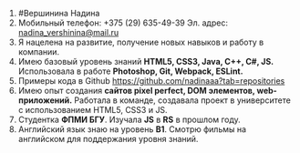1. #Вершинина Надина 
2. Мобильный телефон: +375 (29) 635-49-39 
   Эл. адрес: nadina_vershinina@mail.ru 
3. Я нацелена на развитие, получение новых навыков и работу в компании.
4. Имею базовый уровень знаний **HTML5, CSS3, Java, С++, C#, JS.**
Использовала в работе **Photoshop, Git, Webpack, ESLint.**
5. Примеры кода в Github https://github.com/nadinaaa?tab=repositories
6. Имею опыт создания **сайтов pixel perfect, DOM элементов, web-приложений.** 
Работала в команде, создавала проект в университете с использованием HTML5, CSS3 и JS.
7. Студентка **ФПМИ БГУ**. Изучала **JS** в **RS** в прошлом году.
8. Английский язык знаю на уровень **B1**. Смотрю фильмы на английском для поддержания уровня знаний.
